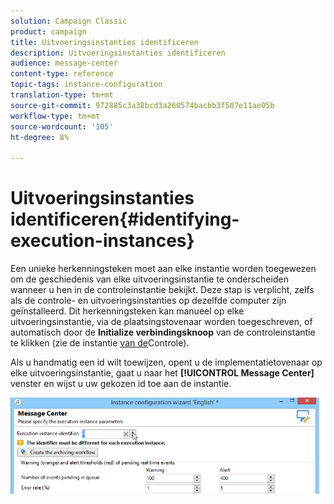 ```yaml
---
solution: Campaign Classic
product: campaign
title: Uitvoeringsinstanties identificeren
description: Uitvoeringsinstanties identificeren
audience: message-center
content-type: reference
topic-tags: instance-configuration
translation-type: tm+mt
source-git-commit: 972885c3a38bcd3a260574bacbb3f507e11ae05b
workflow-type: tm+mt
source-wordcount: '105'
ht-degree: 8%

---
```



# Uitvoeringsinstanties identificeren{#identifying-execution-instances}

Een unieke herkenningsteken moet aan elke instantie worden toegewezen om de geschiedenis van elke uitvoeringsinstantie te onderscheiden wanneer u hen in de controleinstantie bekijkt. Deze stap is verplicht, zelfs als de controle- en uitvoeringsinstanties op dezelfde computer zijn geïnstalleerd. Dit herkenningsteken kan manueel op elke uitvoeringsinstantie, via de plaatsingstovenaar worden toegeschreven, of automatisch door de **Initialize verbindingsknoop** van de controleinstantie te klikken (zie de instantie [van de](../../message-center/using/creating-a-shared-connection.md#control-instance)Controle).

Als u handmatig een id wilt toewijzen, opent u de implementatietovenaar op elke uitvoeringsinstantie, gaat u naar het **[!UICONTROL Message Center]** venster en wijst u uw gekozen id toe aan de instantie.

![](assets/messagecenter_id_execinstance_001.png)

